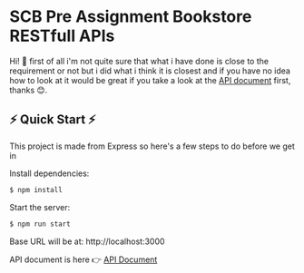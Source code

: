 # SCB Pre Assignment Bookstore RESTfull APIs

Hi! 🙏  first of all i'm not quite sure that what i have done is close to the requirement or not but i did what i think it is closest and if you have no idea how to look at it would be great if you take a look at the [API document](https://petstore.swagger.io/?url=https://raw.githubusercontent.com/millionape/SCB-Pre-Assignment/main/apidoc.yaml#/) first, thanks 😊.

## ⚡️ Quick Start ⚡️

  This project is made from Express so here's a few steps to do before we get in

  Install dependencies:

```bash
$ npm install
```

  Start the server:

```bash
$ npm run start
```

  Base URL will be at: http://localhost:3000
  
  API document is here 👉  [API Document](https://petstore.swagger.io/?url=https://raw.githubusercontent.com/millionape/SCB-Pre-Assignment/main/apidoc.yaml#/)
